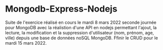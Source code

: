 ﻿# Mongodb-Express-Nodejs


Suite de l'exercice réalisé en cours le mardi 8 mars 2022 seconde journée pour MongoDB avec la réalistion d'une API en nodejs permettant l'ajout, la lecture, la modification et la suppression d'utilisateur (nom, prénom, age, ville) depuis une base de données noSQL MongoDB.
Ffinir le CRUD pour le mardi 15 mars 2022.
